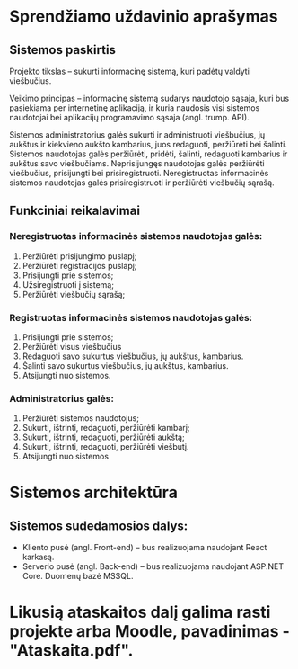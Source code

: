 # Sprendžiamo uždavinio aprašymas

## Sistemos paskirtis

Projekto tikslas – sukurti informacinę sistemą, kuri padėtų valdyti viešbučius.

Veikimo principas – informacinę sistemą sudarys naudotojo sąsaja, kuri bus pasiekiama per internetinę aplikaciją, ir kuria naudosis visi sistemos naudotojai bei aplikacijų programavimo sąsaja (angl. trump. API).

Sistemos administratorius galės sukurti ir administruoti viešbučius, jų aukštus ir kiekvieno aukšto kambarius, juos redaguoti, peržiūrėti bei šalinti. Sistemos naudotojas galės peržiūrėti, pridėti, šalinti, redaguoti kambarius ir aukštus savo viešbučiams. Neprisijungęs naudotojas galės peržiūrėti viešbučius, prisijungti bei prisiregistruoti. Neregistruotas informacinės sistemos naudotojas galės prisiregistruoti ir peržiūrėti viešbučių sąrašą.

## Funkciniai reikalavimai
### Neregistruotas informacinės sistemos naudotojas galės:
1.	Peržiūrėti prisijungimo puslapį;
2.	Peržiūrėti registracijos puslapį;
3.	Prisijungti prie sistemos;
4.	Užsiregistruoti į sistemą;
5.	Peržiūrėti viešbučių sąrašą;

<a></a>

### Registruotas informacinės sistemos naudotojas galės:
1.	Prisijungti prie sistemos;
2.	Peržiūrėti visus viešbučius
3.	Redaguoti savo sukurtus viešbučius, jų aukštus, kambarius.
4.	Šalinti savo sukurtus viešbučius, jų aukštus, kambarius.
5.	Atsijungti nuo sistemos.

<a></a>

### Administratorius galės:
1.	Peržiūrėti sistemos naudotojus;
2.	Sukurti, ištrinti, redaguoti, peržiūrėti kambarį;
3.	Sukurti, ištrinti, redaguoti, peržiūrėti aukštą;
4.	Sukurti, ištrinti, redaguoti, peržiūrėti viešbutį.
5.	Atsijungti nuo sistemos

# Sistemos architektūra

## Sistemos sudedamosios dalys:
- Kliento pusė (angl. Front-end) – bus realizuojama naudojant React karkasą.
- Serverio pusė (angl. Back-end) – bus realizuojama naudojant ASP.NET Core. Duomenų bazė MSSQL.


# Likusią ataskaitos dalį galima rasti projekte arba Moodle, pavadinimas - "Ataskaita.pdf".
